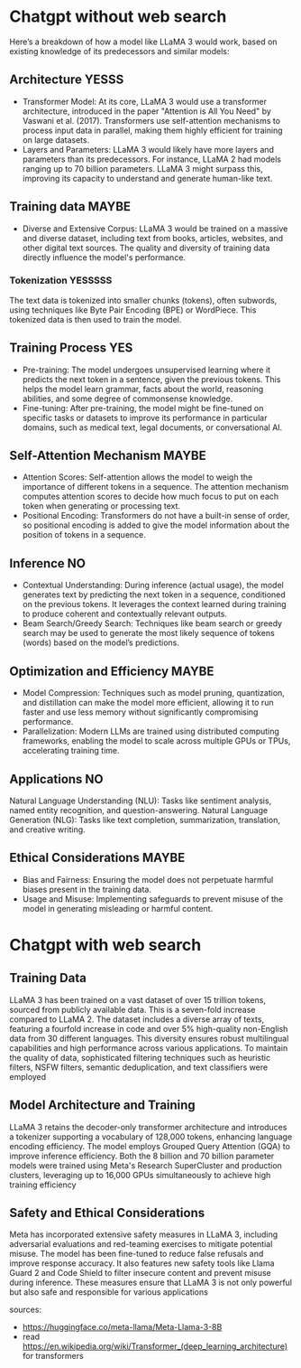 # Chatgpt without web search

Here’s a breakdown of how a model like LLaMA 3 would work, based on existing knowledge of its predecessors and similar models:

## Architecture YESSS
- Transformer Model: At its core, LLaMA 3 would use a transformer architecture, introduced in the paper "Attention is All You Need" by Vaswani et al. (2017). Transformers use self-attention mechanisms to process input data in parallel, making them highly efficient for training on large datasets.
- Layers and Parameters: LLaMA 3 would likely have more layers and parameters than its predecessors. For instance, LLaMA 2 had models ranging up to 70 billion parameters. LLaMA 3 might surpass this, improving its capacity to understand and generate human-like text.

## Training data MAYBE
- Diverse and Extensive Corpus: LLaMA 3 would be trained on a massive and diverse dataset, including text from books, articles, websites, and other digital text sources. The quality and diversity of training data directly influence the model's performance.

### Tokenization YESSSSS
The text data is tokenized into smaller chunks (tokens), often subwords, using techniques like Byte Pair Encoding (BPE) or WordPiece. This tokenized data is then used to train the model.

## Training Process YES
- Pre-training: The model undergoes unsupervised learning where it predicts the next token in a sentence, given the previous tokens. This helps the model learn grammar, facts about the world, reasoning abilities, and some degree of commonsense knowledge.
- Fine-tuning: After pre-training, the model might be fine-tuned on specific tasks or datasets to improve its performance in particular domains, such as medical text, legal documents, or conversational AI.
## Self-Attention Mechanism MAYBE
- Attention Scores: Self-attention allows the model to weigh the importance of different tokens in a sequence. The attention mechanism computes attention scores to decide how much focus to put on each token when generating or processing text.
- Positional Encoding: Transformers do not have a built-in sense of order, so positional encoding is added to give the model information about the position of tokens in a sequence.

## Inference NO
- Contextual Understanding: During inference (actual usage), the model generates text by predicting the next token in a sequence, conditioned on the previous tokens. It leverages the context learned during training to produce coherent and contextually relevant outputs.
- Beam Search/Greedy Search: Techniques like beam search or greedy search may be used to generate the most likely sequence of tokens (words) based on the model’s predictions.

## Optimization and Efficiency MAYBE
- Model Compression: Techniques such as model pruning, quantization, and distillation can make the model more efficient, allowing it to run faster and use less memory without significantly compromising performance.
- Parallelization: Modern LLMs are trained using distributed computing frameworks, enabling the model to scale across multiple GPUs or TPUs, accelerating training time.

## Applications NO
Natural Language Understanding (NLU): Tasks like sentiment analysis, named entity recognition, and question-answering.
Natural Language Generation (NLG): Tasks like text completion, summarization, translation, and creative writing.

## Ethical Considerations MAYBE
- Bias and Fairness: Ensuring the model does not perpetuate harmful biases present in the training data.
- Usage and Misuse: Implementing safeguards to prevent misuse of the model in generating misleading or harmful content.

# Chatgpt with web search

## Training Data
LLaMA 3 has been trained on a vast dataset of over 15 trillion tokens, sourced from publicly available data. This is a seven-fold increase compared to LLaMA 2. The dataset includes a diverse array of texts, featuring a fourfold increase in code and over 5% high-quality non-English data from 30 different languages. This diversity ensures robust multilingual capabilities and high performance across various applications. To maintain the quality of data, sophisticated filtering techniques such as heuristic filters, NSFW filters, semantic deduplication, and text classifiers were employed

## Model Architecture and Training
LLaMA 3 retains the decoder-only transformer architecture and introduces a tokenizer supporting a vocabulary of 128,000 tokens, enhancing language encoding efficiency. The model employs Grouped Query Attention (GQA) to improve inference efficiency. Both the 8 billion and 70 billion parameter models were trained using Meta's Research SuperCluster and production clusters, leveraging up to 16,000 GPUs simultaneously to achieve high training efficiency​

## Safety and Ethical Considerations
Meta has incorporated extensive safety measures in LLaMA 3, including adversarial evaluations and red-teaming exercises to mitigate potential misuse. The model has been fine-tuned to reduce false refusals and improve response accuracy. It also features new safety tools like Llama Guard 2 and Code Shield to filter insecure content and prevent misuse during inference. These measures ensure that LLaMA 3 is not only powerful but also safe and responsible for various applications​ 



sources: 

- https://huggingface.co/meta-llama/Meta-Llama-3-8B
- read https://en.wikipedia.org/wiki/Transformer_(deep_learning_architecture) for transformers